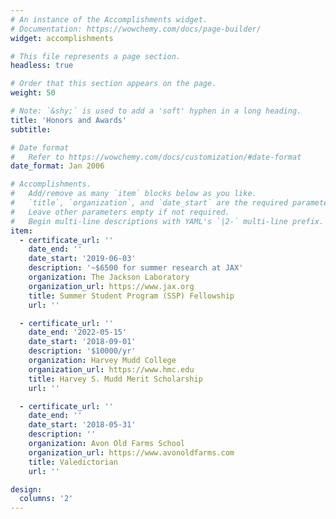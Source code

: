 ```yaml
---
# An instance of the Accomplishments widget.
# Documentation: https://wowchemy.com/docs/page-builder/
widget: accomplishments

# This file represents a page section.
headless: true

# Order that this section appears on the page.
weight: 50

# Note: `&shy;` is used to add a 'soft' hyphen in a long heading.
title: 'Honors and Awards'
subtitle:

# Date format
#   Refer to https://wowchemy.com/docs/customization/#date-format
date_format: Jan 2006

# Accomplishments.
#   Add/remove as many `item` blocks below as you like.
#   `title`, `organization`, and `date_start` are the required parameters.
#   Leave other parameters empty if not required.
#   Begin multi-line descriptions with YAML's `|2-` multi-line prefix.
item:
  - certificate_url: ''
    date_end: ''
    date_start: '2019-06-03'
    description: '~$6500 for summer research at JAX'
    organization: The Jackson Laboratory
    organization_url: https://www.jax.org
    title: Summer Student Program (SSP) Fellowship
    url: ''

  - certificate_url: ''
    date_end: '2022-05-15'
    date_start: '2018-09-01'
    description: '$10000/yr'
    organization: Harvey Mudd College
    organization_url: https://www.hmc.edu
    title: Harvey S. Mudd Merit Scholarship
    url: ''

  - certificate_url: ''
    date_end: ''
    date_start: '2018-05-31'
    description: ''
    organization: Avon Old Farms School
    organization_url: https://www.avonoldfarms.com
    title: Valedictorian
    url: ''

design:
  columns: '2'
---
```

